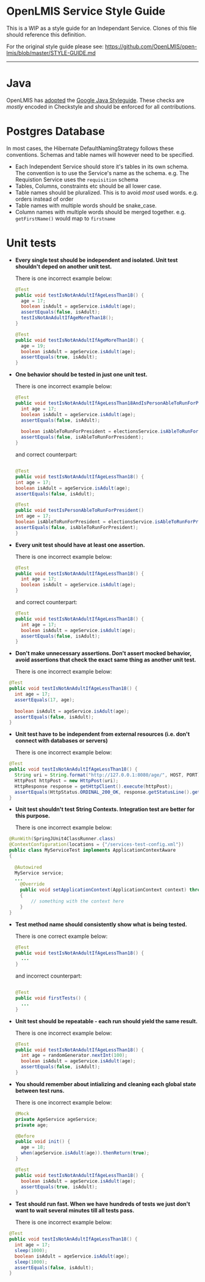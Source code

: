 # OpenLMIS Service Style Guide
This is a WIP as a style guide for an Independant Service.  Clones of this file should reference this definition.

For the original style guide please see:
https://github.com/OpenLMIS/open-lmis/blob/master/STYLE-GUIDE.md

---

# Java
OpenLMIS has [adopted](https://groups.google.com/d/msg/openlmis-dev/CCwBglBFbpk/pY406WbkAAAJ) the [Google Java Styleguide](https://google.github.io/styleguide/javaguide.html).  These checks are *mostly* encoded in Checkstyle and should be enforced for all contributions.

# Postgres Database
In most cases, the Hibernate DefaultNamingStrategy follows these conventions.  Schemas and table names will however need to be specified.

* Each Independent Service should store it's tables in its own schema.  The convention is to use the Service's name as the schema.  e.g. The Requistion Service uses the `requisition` schema
* Tables, Columns, constraints etc should be all lower case.
* Table names should be pluralized.  This is to avoid *most* used words. e.g. orders instead of order
* Table names with multiple words should be snake_case.
* Column names with multiple words should be merged together.  e.g. `getFirstName()` would map to `firstname`

# Unit tests 
* __Every single test should be independent and isolated. Unit test shouldn't deped on another unit test.__ 

  There is one incorrect example below:
  ```java
  @Test
  public void testIsNotAnAdultIfAgeLessThan18() {
    age = 17;
    boolean isAdult = ageService.isAdult(age);
    assertEquals(false, isAdult);
    testIsNotAnAdultIfAgeMoreThan18();
  }
  
  @Test
  public void testIsNotAnAdultIfAgeMoreThan18() {
    age = 19;
    boolean isAdult = ageService.isAdult(age);
    assertEquals(true, isAdult);
  }
  ```
* __One behavior should be tested in just one unit test.__
  
  There is one incorrect example below:
  ```java
  @Test
  public void testIsNotAnAdultIfAgeLessThan18AndIsPersonAbleToRunForPresident() {
    int age = 17;
    boolean isAdult = ageService.isAdult(age);
    assertEquals(false, isAdult);
    
    boolean isAbleToRunForPresident = electionsService.isAbleToRunForPresident(age)
    assertEquals(false, isAbleToRunForPresident);
  }
  ```
  and correct counterpart:
    ```java
  
  @Test
  public void testIsNotAnAdultIfAgeLessThan18() {
    int age = 17;
    boolean isAdult = ageService.isAdult(age);
    assertEquals(false, isAdult);
  
  @Test
  public void testIsPersonAbleToRunForPresident()
    int age = 17;
    boolean isAbleToRunForPresident = electionsService.isAbleToRunForPresident(age)
    assertEquals(false, isAbleToRunForPresident);
  }
  ```
* __Every unit test should have at least one assertion.__

  There is one incorrect example below:
  ```java
  @Test
  public void testIsNotAnAdultIfAgeLessThan18() {
    int age = 17;
    boolean isAdult = ageService.isAdult(age); 
  }
  ```
  
  and correct counterpart:
  ```java
  @Test
  public void testIsNotAnAdultIfAgeLessThan18() {
    int age = 17;
    boolean isAdult = ageService.isAdult(age);
    assertEquals(false, isAdult);
  }
  ```
* __Don't make unnecessary assertions. Don't assert mocked behavior, avoid assertions that check the exact same thing as another unit test.__

  There is one incorrect example below:
 ```java
  @Test
  public void testIsNotAnAdultIfAgeLessThan18() {
    int age = 17;
    assertEquals(17, age);
    
    boolean isAdult = ageService.isAdult(age);
    assertEquals(false, isAdult);
  }
  ```
* __Unit test have to be independent from external resources (i.e. don't connect with databases or servers)__
  
  There is one incorrect example below:
 ```java
  @Test
  public void testIsNotAnAdultIfAgeLessThan18() {
    String uri = String.format("http://127.0.0.1:8080/age/", HOST, PORT);
    HttpPost httpPost = new HttpPost(uri);
    HttpResponse response = getHttpClient().execute(httpPost);
    assertEquals(HttpStatus.ORDINAL_200_OK, response.getStatusLine().getStatusCode());
  }
  ```
* __Unit test shouldn't test String Contexts. Integration test are better for this purpose.__
 
  There is one incorrect example below:
 ```java
  @RunWith(SpringJUnit4ClassRunner.class)
  @ContextConfiguration(locations = {"/services-test-config.xml"})
  public class MyServiceTest implements ApplicationContextAware
  {
  
    @Autowired
    MyService service;
    ...
      @Override
      public void setApplicationContext(ApplicationContext context) throws BeansException
      {
          // something with the context here
      }
  }
  ```
* __Test method name should consistently show what is being tested.__

  There is one correct example below:
  ```java
  @Test
  public void testIsNotAnAdultIfAgeLessThan18() {
    ...
  }
  ```
  and incorrect counterpart:
  ```java
  
  @Test
  public void firstTests() {
    ...
  }
  ```
* __Unit test should be repeatable - each run should yield the same result.__
 
  There is one incorrect example below:
  ```java
  @Test
  public void testIsNotAnAdultIfAgeLessThan18() {
    int age = randomGenerator.nextInt(100);
    boolean isAdult = ageService.isAdult(age);
    assertEquals(false, isAdult);
  }
  ```
* __You should remember about intializing and cleaning each global state between test runs.__
 
  There is one incorrect example below:
  ```java
  @Mock
  private AgeService ageService;
  private age;
  
  @Before
  public void init() {
    age = 18;
    when(ageService.isAdult(age)).thenReturn(true);
  }
  
  @Test
  public void testIsNotAnAdultIfAgeLessThan18() {
    boolean isAdult = ageService.isAdult(age);
    assertEquals(true, isAdult);
  }
  ```
* __Test should run fast. When we have hundreds of tests we just don't want to wait several minutes till all tests pass.__
 
  There is one incorrect example below:
 ```java
  @Test
  public void testIsNotAnAdultIfAgeLessThan18() {
    int age = 17;
    sleep(1000);
    boolean isAdult = ageService.isAdult(age);
    sleep(1000);
    assertEquals(false, isAdult);
  }
  ```
